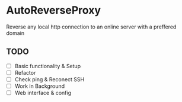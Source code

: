 # AutoReverseProxy
Reverse any local http connection to an online server with a preffered domain

## TODO
- [ ] Basic functionality & Setup
- [ ] Refactor
- [ ] Check ping & Reconect SSH
- [ ] Work in Background
- [ ] Web interface & config
